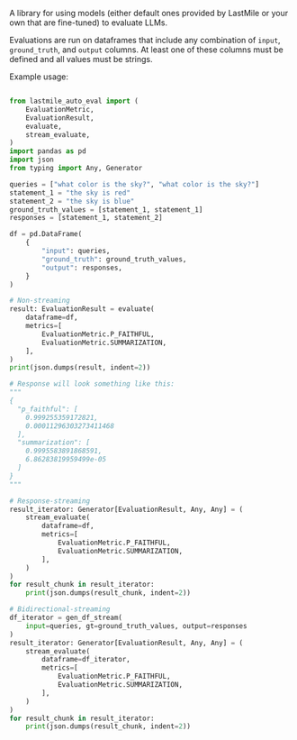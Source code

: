 A library for using models (either default ones provided by
LastMile or your own that are fine-tuned) to evaluate
LLMs.

Evaluations are run on dataframes that include any combination of `input`, `ground_truth`, and `output` columns. At least one of these columns must be defined and all values must be strings.

Example usage:

```python

from lastmile_auto_eval import (
    EvaluationMetric,
    EvaluationResult,
    evaluate,
    stream_evaluate,
)
import pandas as pd
import json
from typing import Any, Generator

queries = ["what color is the sky?", "what color is the sky?"]
statement_1 = "the sky is red"
statement_2 = "the sky is blue"
ground_truth_values = [statement_1, statement_1]
responses = [statement_1, statement_2]

df = pd.DataFrame(
    {
        "input": queries,
        "ground_truth": ground_truth_values,
        "output": responses,
    }
)

# Non-streaming
result: EvaluationResult = evaluate(
    dataframe=df,
    metrics=[
        EvaluationMetric.P_FAITHFUL,
        EvaluationMetric.SUMMARIZATION,
    ],
)
print(json.dumps(result, indent=2))

# Response will look something like this:
"""
{
  "p_faithful": [
    0.999255359172821,
    0.00011296303273411468
  ],
  "summarization": [
    0.9995583891868591,
    6.86283819959499e-05
  ]
}
"""

# Response-streaming
result_iterator: Generator[EvaluationResult, Any, Any] = (
    stream_evaluate(
        dataframe=df,
        metrics=[
            EvaluationMetric.P_FAITHFUL,
            EvaluationMetric.SUMMARIZATION,
        ],
    )
)
for result_chunk in result_iterator:
    print(json.dumps(result_chunk, indent=2))

# Bidirectional-streaming
df_iterator = gen_df_stream(
    input=queries, gt=ground_truth_values, output=responses
)
result_iterator: Generator[EvaluationResult, Any, Any] = (
    stream_evaluate(
        dataframe=df_iterator,
        metrics=[
            EvaluationMetric.P_FAITHFUL,
            EvaluationMetric.SUMMARIZATION,
        ],
    )
)
for result_chunk in result_iterator:
    print(json.dumps(result_chunk, indent=2))
```
